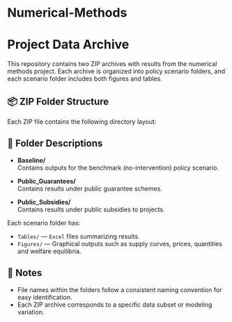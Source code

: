 # Numerical-Methods

# Project Data Archive

This repository contains two ZIP archives with results from the numerical methods project. Each archive is organized into policy scenario folders, and each scenario folder includes both figures and tables.

## 📦 ZIP Folder Structure

Each ZIP file contains the following directory layout:

## 📁 Folder Descriptions

- **Baseline/**  
  Contains outputs for the benchmark (no-intervention) policy scenario.

- **Public_Guarantees/**  
  Contains results under public guarantee schemes.

- **Public_Subsidies/**  
  Contains results under public subsidies to projects.

Each scenario folder has:
- `Tables/` — `Excel` files summarizing results.
- `Figures/` — Graphical outputs such as supply curves, prices, quantities and welfare equilibria.

## 🔖 Notes

- File names within the folders follow a consistent naming convention for easy identification.
- Each ZIP archive corresponds to a specific data subset or modeling variation.


